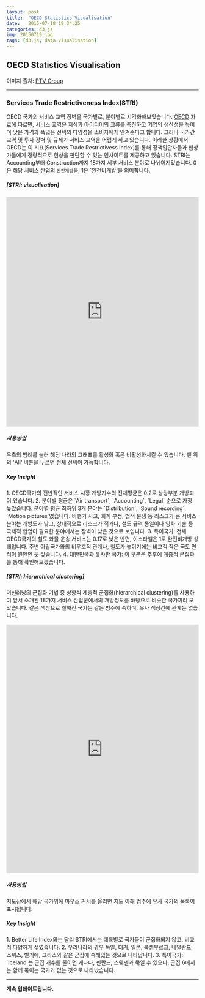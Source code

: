 ```yaml
---
layout: post
title:  "OECD Statistics Visualisation"
date:   2015-07-18 19:34:25
categories: d3.js
img: 20150719.jpg
tags: [d3.js, data visualisation]
---
```


<h2>OECD Statistics Visualisation</h2>

<p>이미지 출처: <a href="http://compass.ptvgroup.com/2014/04/summit-of-transport-ministers/?lang=en">PTV Group</a></p>

<hr />

<h3>Services Trade Restrictiveness Index(STRI)</h3>

OECD 국가의 서비스 교역 장벽을 국가별로, 분야별로 시각화해보았습니다. [OECD][OECD] 자료에 따르면, 서비스 교역은 지식과 아이디어의 교류를 촉진하고 기업의 생산성을 높이며 낮은 가격과 폭넓은 선택의 다양성을 소비자에게 안겨준다고 합니다. 그러나 국가간 교역 및 투자 장벽 및 규제가 서비스 교역을 어렵게 하고 있습니다. 이러한 상황에서 OECD는 이 지표(Services Trade Restrictivess Index)를 통해 정책입안자들과 협상가들에게 정량적으로 현상을 판단할 수 있는 인사이트를 제공하고 있습니다. STRI는 Accounting부터 Construction까지 18가지 세부 서비스 분야로 나뉘어져있습니다. 0은 해당 서비스 산업의 `완전개방`을, 1은 `완전비개방'을 의미합니다. 

<h5>[STRI: visualisation]</h5>

<iframe src="http://bl.ocks.org/junkwhinger/raw/53896a1c6cc37c0dbd3e/47ec390a84d71ea6175645bb7984931ea82c2271/" width="100%" height="600px" marginwidth="0" marginheight="0" scrolling="no" frameBorder="0"></iframe>



<h5>사용방법</h5>
우측의 범례를 눌러 해당 나라의 그래프를 활성화 혹은 비활성화시킬 수 있습니다. 맨 위의 'All' 버튼을 누르면 전체 선택이 가능합니다.

<h5>Key Insight</h5>
1. OECD국가의 전반적인 서비스 시장 개방지수의 전체평균은 0.2로 상당부분 개방되어 있습니다.
2. 분야별 평균은 `Air transport`, `Accounting`, `Legal` 순으로 가장 높았습니다. 분야별 평균 최하위 3개 분야는 `Distribution`, `Sound recording`, `Motion pictures`였습니다. 비행기 사고, 회계 부정, 법적 분쟁 등 리스크가 큰 서비스 분야는 개방도가 낮고, 상대적으로 리스크가 적거나, 철도 규격 통일이나 영화 기술 등 국제적 협업이 필요한 분야에서는 장벽이 낮은 것으로 보입니다.
3. 특이국가: 전체 OECD국가의 철도 화물 운송 서비스는 0.17로 낮은 반면, 이스라엘은 1로 완전비개방 상태입니다. 주변 아랍국가와의 비우호적 관계나, 철도가 놓이기에는 비교적 작은 국토 면적이 원인인 듯 싶습니다.
4. 대한민국과 유사한 국가: 이 부분은 추후에 계층적 군집화를 통해 확인해보겠습니다.

<h5>[STRI: hierarchical clustering]</h5>

머신러닝의 군집화 기법 중 상향식 계층적 군집화(hierarchical clustering)를 사용하여 앞서 소개된 18가지 서비스 산업군에서의 개방정도를 바탕으로 비슷한 국가끼리 모았습니다. 같은 색상으로 칠해진 국가는 같은 범주에 속하며, 유사 색상간에 관계는 없습니다.

<iframe src="http://bl.ocks.org/junkwhinger/raw/392dd4830b1f762712c0/" width="100%" height="650px" marginwidth="0" marginheight="0" scrolling="no" frameBorder="0"></iframe>

<h5>사용방법</h5>
지도상에서 해당 국가위에 마우스 커서를 올리면 지도 아래 범주에 유사 국가의 목록이 표시됩니다.

<h5>Key Insight</h5>
1. Better Life Index와는 달리 STRI에서는 대륙별로 국가들이 군집화되지 않고, 비교적 다양하게 섞였습니다.
2. 우리나라의 경우 독일, 터키, 일본, 룩셈부르크, 네덜란드, 스위스, 벨기에, 그리스와 같은 군집에 속해있는 것으로 나타납니다.
3. 특이국가: `Iceland`는 군집 개수를 줄이면 캐나다, 핀란드, 스웨덴과 묶일 수 있으나, 군집 6에서는 함께 묶이는 국가가 없는 것으로 나타났습니다.

<hr />

<strong>계속 업데이트됩니다.</strong>

[OECD]:		   http://www.oecd.org/tad/services-trade/services-trade-restrictiveness-index.htm
